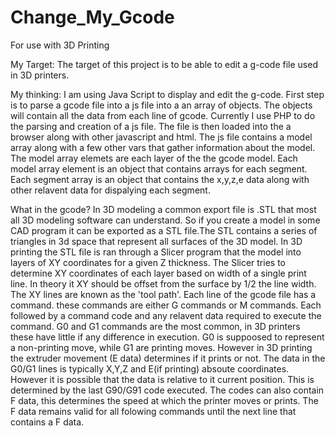 # Change_My_Gcode
For use with 3D Printing

My Target:
The target of this project is to be able to edit a g-code file used in 3D printers.

My thinking:
I am using Java Script to display and edit the g-code.
First step is to parse a gcode file into a js file into a an array of objects. The objects will contain all the data from each line of gcode. Currently I use PHP to do the parsing and creation of a js file. The file is then loaded into the a browser along with other javascript and html.
The js file contains a model array along with a few other vars that gather information about the model. The model array elemets are each layer of the the gcode model. Each model array element is an object that contains arrays for each segment. Each segment array is an object that contains the x,y,z,e data along with other relavent data for dispalying each segment.

What in the gcode?
In 3D modeling a common export file is .STL that most all 3D modeling software can understand. So if you create a model in some CAD program it can be exported as a STL file.The STL contains a series of triangles in 3d space that represent all surfaces of the 3D model.
In 3D printing the STL file is ran through a Slicer program that the model into layers of XY coordinates for a given Z thickness. The Slicer tries to determine XY coordinates of each layer based on width of a single print line. In theory it XY should be offset from the surface by 1/2 the line width. The XY lines are known as the 'tool path'. 
Each line of the gcode file has a command. these commands are either G commands or M commands. Each followed by a command code and any relavent data required to execute the command. G0 and G1 commands are the most common, in 3D printers these have little if any difference in execution. G0 is suppoosed to represent a non-printing move, while G1 are printing moves. However in 3D printing the extruder movement (E data) determines if it prints or not.
The data in the G0/G1 lines is typically X,Y,Z and E(if printing) absoute coordinates. However it is possible that the data is relative to it current position. This is determined by the last G90/G91 code executed. The codes can also contain F data, this determines the speed at which the printer moves or prints. The F data remains valid for all folowing commands until the next line that contains a F data.
